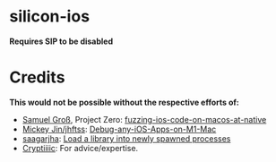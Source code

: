 # silicon-ios
**Requires SIP to be disabled**

# Credits
**This would not be possible without the respective efforts of:**
* [Samuel Groß](https://github.com/saelo), Project Zero: [fuzzing-ios-code-on-macos-at-native](https://googleprojectzero.blogspot.com/2021/05/fuzzing-ios-code-on-macos-at-native.html)
* [Mickey Jin/jhftss](https://github.com/jhftss): [Debug-any-iOS-Apps-on-M1-Mac](https://jhftss.github.io/Debug-any-iOS-Apps-on-M1-Mac/)
* [saagarjha](https://gist.github.com/saagarjha): [Load a library into newly spawned processes](https://gist.github.com/saagarjha/a70d44951cb72f82efee3317d80ac07f)
* [Cryptiiiic](https://github.com/Cryptiiiic): For advice/expertise.
